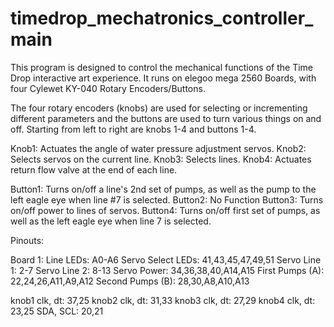 # timedrop_mechatronics_controller_main

This program is designed to control the mechanical functions of the Time Drop interactive art experience. 
It runs on elegoo mega 2560 Boards, with four Cylewet KY-040 Rotary Encoders/Buttons.

The four rotary encoders (knobs) are used for selecting or incrementing different parameters and the buttons are used to turn various things on and off. Starting from left to right are knobs 1-4 and buttons 1-4.

Knob1: Actuates the angle of water pressure adjustment servos.
Knob2: Selects servos on the current line.
Knob3: Selects lines.
Knob4: Actuates return flow valve at the end of each line.

Button1: Turns on/off a line's 2nd set of pumps, as well as the pump to the left eagle eye when line #7 is selected.
Button2: No Function
Button3: Turns on/off power to lines of servos.
Button4: Turns on/off first set of pumps, as well as the left eagle eye when line 7 is selected.

Pinouts:

Board 1: 
Line LEDs:            A0-A6
Servo Select LEDs:    41,43,45,47,49,51
Servo Line 1:         2-7
Servo Line 2:         8-13
Servo Power:          34,36,38,40,A14,A15
First Pumps (A):      22,24,26,A11,A9,A12
Second Pumps (B):     28,30,A8,A10,A13

knob1 clk, dt:        37,25
knob2 clk, dt:        31,33
knob3 clk, dt:        27,29
knob4 clk, dt:        23,25
SDA, SCL:             20,21



